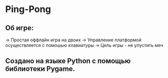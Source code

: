 # Ping-Pong

## Об игре:
-> Простая оффлайн игра на двоих
-> Управление платформой осуществляется с помошью клавиатуры
-> Цель игры - не упустить мяч


## Создано на языке Python с помощью библиотеки Pygame.

